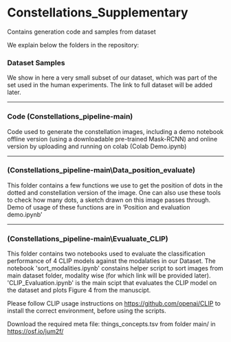 # Constellations_Supplementary
Contains generation code and samples from dataset 

We explain below the folders in the repository:

### Dataset Samples
We show in here a very small subset of our dataset, which was
part of the set used in the human experiments. The link to full dataset will be added later.

---
### Code (Constellations_pipeline-main)
Code used to generate the constellation images, including a demo notebook offline
version (using a downloadable pre-trained Mask-RCNN) and online version by
uploading and running on colab (Colab Demo.ipynb)


---
### (Constellations_pipeline-main\Data_position_evaluate)
This folder contains a few functions we use to get the position of dots in the dotted and
constellation version of the image. One can also use these tools to check how many
dots, a sketch drawn on this image passes through. Demo of usage of these functions
are in ‘Position and evaluation demo.ipynb’


---
### (Constellations_pipeline-main\Evualuate_CLIP)
This folder contains two notebooks used to evaluate the classification performance of 4 CLIP models against the modalaties in our Dataset.
The notebook 'sort_modalities.ipynb' constains helper script to sort images from main dataset folder, modality wise (for which link will be provided later). 'CLIP_Evaluation.ipynb' is the main scipt that evaluates the CLIP model on the dataset and plots Figure 4 from the manuscipt. 

Please follow CLIP usage instructions on https://github.com/openai/CLIP to install the correct environment, before using the scripts.

Download the required meta file: things_concepts.tsv from folder main/ in  https://osf.io/jum2f/ 
